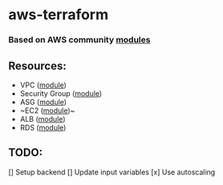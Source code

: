 # aws-terraform
### Based on AWS community [modules][community]

## Resources:  
  - VPC ([module][vpc])
  - Security Group ([module][sg])
  - ASG ([module][asg])
  - ~EC2 ([module][ec2])~
  - ALB ([module][alb])
  - RDS ([module][rds])







## TODO:
[] Setup backend
[] Update input variables
[x] Use autoscaling 


[vpc]: https://github.com/terraform-aws-modules/terraform-aws-vpc
[asg]: https://github.com/terraform-aws-modules/terraform-aws-autoscaling
[ec2]: https://github.com/terraform-aws-modules/terraform-aws-ec2-instance
[alb]: https://github.com/terraform-aws-modules/terraform-aws-alb
[rds]: https://github.com/terraform-aws-modules/terraform-aws-rds
[sg]:  https://github.com/terraform-aws-modules/terraform-aws-security-group
[community]: https://github.com/terraform-aws-modules